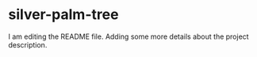 # silver-palm-tree
I am editing the README file. Adding some more details about the project description.
